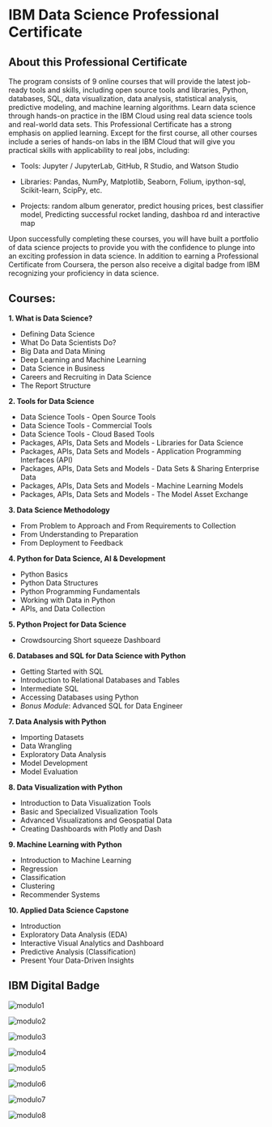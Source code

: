 # IBM Data Science Professional Certificate


## **About this Professional Certificate**
The program consists of 9 online courses that will provide the latest job-ready tools and skills, including open source tools and libraries, Python, databases, SQL, data visualization, data analysis, statistical analysis, predictive modeling, and machine learning algorithms. 
Learn data science through hands-on practice in the IBM Cloud using real data science tools and real-world data sets.
This Professional Certificate has a strong emphasis on applied learning. Except for the first course, all other courses include a series of hands-on labs in the IBM Cloud that will give you practical skills with applicability to real jobs, including:

- Tools: Jupyter / JupyterLab, GitHub, R Studio, and Watson Studio

- Libraries: Pandas, NumPy, Matplotlib, Seaborn, Folium, ipython-sql, Scikit-learn, ScipPy, etc.

- Projects: random album generator, predict housing prices, best classifier model, Predicting successful rocket landing, dashboa rd and interactive map

Upon successfully completing these courses, you will have built a portfolio of data science projects to provide you with the confidence to plunge into an exciting profession in data science. In addition to earning a Professional Certificate from Coursera, the person also receive a digital badge from IBM recognizing your proficiency in data science.

## **Courses:**

**1. What is Data Science?**
* Defining Data Science
* What Do Data Scientists Do?
* Big Data and Data Mining
* Deep Learning and Machine Learning
* Data Science in Business
* Careers and Recruiting in Data Science
* The Report Structure

**2. Tools for Data Science**
* Data Science Tools - Open Source Tools
* Data Science Tools - Commercial Tools
* Data Science Tools - Cloud Based Tools
* Packages, APIs, Data Sets and Models - Libraries for Data Science
* Packages, APIs, Data Sets and Models - Application Programming Interfaces (API)
* Packages, APIs, Data Sets and Models - Data Sets & Sharing Enterprise Data
* Packages, APIs, Data Sets and Models - Machine Learning Models
* Packages, APIs, Data Sets and Models - The Model Asset Exchange

**3. Data Science Methodology**
* From Problem to Approach and From Requirements to Collection
* From Understanding to Preparation
* From Deployment to Feedback

**4. Python for Data Science, AI & Development**
* Python Basics
* Python Data Structures
* Python Programming Fundamentals
* Working with Data in Python
* APIs, and Data Collection


**5. Python Project for Data Science**
* Crowdsourcing Short squeeze Dashboard


**6. Databases and SQL for Data Science with Python**
* Getting Started with SQL
* Introduction to Relational Databases and Tables
* Intermediate SQL
* Accessing Databases using Python
* _Bonus Module_: Advanced SQL for Data Engineer


**7. Data Analysis with Python**
* Importing Datasets
* Data Wrangling
* Exploratory Data Analysis
* Model Development
* Model Evaluation



**8. Data Visualization with Python**
* Introduction to Data Visualization Tools
* Basic and Specialized Visualization Tools
* Advanced Visualizations and Geospatial Data
* Creating Dashboards with Plotly and Dash



**9. Machine Learning with Python**
* Introduction to Machine Learning
* Regression
* Classification
* Clustering
* Recommender Systems



**10. Applied Data Science Capstone**
* Introduction
* Exploratory Data Analysis (EDA)
* Interactive Visual Analytics and Dashboard
* Predictive Analysis (Classification)
* Present Your Data-Driven Insights



## IBM Digital Badge

![modulo1](https://user-images.githubusercontent.com/71708626/147092847-7c3fc7a7-ba93-4211-b098-3ee6d2c8c4f7.png)

![modulo2](https://user-images.githubusercontent.com/71708626/147092394-304db72c-c909-45f4-8623-aee3dc880682.png)

![modulo3](https://user-images.githubusercontent.com/71708626/147093347-2183909d-e432-4c74-8987-0e8c0f98f533.png)

![modulo4](https://user-images.githubusercontent.com/71708626/147712136-c923b02f-aee2-4cc2-bdd1-913cc9c12c21.png)

![modulo5](https://user-images.githubusercontent.com/71708626/147712170-925f7440-4fac-4f83-9fde-b501b9f3abbd.png)

![modulo6](https://user-images.githubusercontent.com/71708626/150695758-c8d367eb-3699-41ab-945a-16a5c1895cff.png)

![modulo7](https://user-images.githubusercontent.com/71708626/150695708-547ae061-8de7-43d5-a26a-a0ddffecf4ec.png)

![modulo8](https://user-images.githubusercontent.com/71708626/150695825-3788b286-7c1c-4948-b885-c3c339ca0b49.png)






